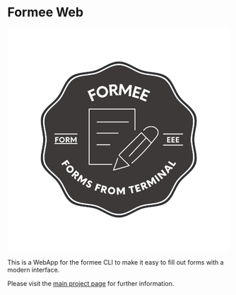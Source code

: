 # Formee Web

![Formee Logo](public/logo.svg)

This is a WebApp for the formee CLI to make it easy to fill out forms with a modern interface.

Please visit the [main project page](https://github.com/Arpan-206/formee) for further information.